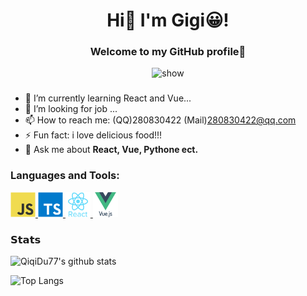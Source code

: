 ### <h1 align="center">Hi👋 I'm Gigi😀!</h1>

<h3 align="center">Welcome to my GitHub profile👋</h3>

<div align="center"><img src="https://picx.zhimg.com/80/v2-fdccfed4da623c9be895627134df9a22_1440w.webp?source=1940ef5c" alt="show" width="500" height="500"/></div>

### 
- 🌱 I’m currently learning React and Vue...
- 🤔 I’m looking for job ...
- 📫 How to reach me: (QQ)280830422 (Mail)280830422@qq.com 
- ⚡ Fun fact: i love delicious food!!!
- 💬 Ask me about **React, Vue, Pythone ect.**

<h3 align="left">Languages and Tools:</h3>
<p align="left"> <a href="https://developer.mozilla.org/en-US/docs/Web/JavaScript" target="_blank" rel="noreferrer"> <img src="https://raw.githubusercontent.com/devicons/devicon/master/icons/javascript/javascript-original.svg" alt="javascript" width="40" height="40"/> </a>  <a href="https://www.typescriptlang.org/" target="_blank" rel="noreferrer"> <img src="https://raw.githubusercontent.com/devicons/devicon/master/icons/typescript/typescript-original.svg" alt="typescript" width="40" height="40"/> </a> 
  <a href="https://reactjs.org/" target="_blank" rel="noreferrer"> <img src="https://raw.githubusercontent.com/devicons/devicon/master/icons/react/react-original-wordmark.svg" alt="react" width="40" height="40"/> </a>
  <a href="https://vuejs.org/" target="_blank" rel="noreferrer"> <img src="https://raw.githubusercontent.com/devicons/devicon/master/icons/vuejs/vuejs-original-wordmark.svg" alt="vuejs" width="40" height="40"/> </a> </p>


### 𝗦𝘁𝗮𝘁𝘀

![QiqiDu77's github stats](https://github-readme-stats.yxl76.vercel.app/api?username=QiqiDu77&count_private=true&show_icons=true&theme=panda)


![Top Langs](https://github-readme-stats.yxl76.vercel.app/api/top-langs/?username=QiqiDu77&layout=compact&theme=panda)


<!--
**QiqiDu77/QiqiDu77** is a ✨ _special_ ✨ repository because its `README.md` (this file) appears on your GitHub profile.

Here are some ideas to get you started:

- 🔭 I’m currently working on ...
- 🌱 I’m currently learning ...
- 👯 I’m looking to collaborate on ...
- 🤔 I’m looking for help with ...
- 💬 Ask me about ...
- 📫 How to reach me: ...
- 😄 Pronouns: ...
- ⚡ Fun fact: ...
-->
